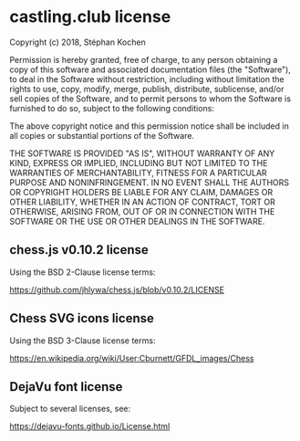 # castling.club license

Copyright (c) 2018, Stéphan Kochen

Permission is hereby granted, free of charge, to any person obtaining a copy
of this software and associated documentation files (the "Software"), to deal
in the Software without restriction, including without limitation the rights
to use, copy, modify, merge, publish, distribute, sublicense, and/or sell
copies of the Software, and to permit persons to whom the Software is
furnished to do so, subject to the following conditions:

The above copyright notice and this permission notice shall be included in all
copies or substantial portions of the Software.

THE SOFTWARE IS PROVIDED "AS IS", WITHOUT WARRANTY OF ANY KIND, EXPRESS OR
IMPLIED, INCLUDING BUT NOT LIMITED TO THE WARRANTIES OF MERCHANTABILITY,
FITNESS FOR A PARTICULAR PURPOSE AND NONINFRINGEMENT. IN NO EVENT SHALL THE
AUTHORS OR COPYRIGHT HOLDERS BE LIABLE FOR ANY CLAIM, DAMAGES OR OTHER
LIABILITY, WHETHER IN AN ACTION OF CONTRACT, TORT OR OTHERWISE, ARISING FROM,
OUT OF OR IN CONNECTION WITH THE SOFTWARE OR THE USE OR OTHER DEALINGS IN THE
SOFTWARE.

## chess.js v0.10.2 license

Using the BSD 2-Clause license terms:

https://github.com/jhlywa/chess.js/blob/v0.10.2/LICENSE

## Chess SVG icons license

Using the BSD 3-Clause license terms:

https://en.wikipedia.org/wiki/User:Cburnett/GFDL_images/Chess

## DejaVu font license

Subject to several licenses, see:

https://dejavu-fonts.github.io/License.html
